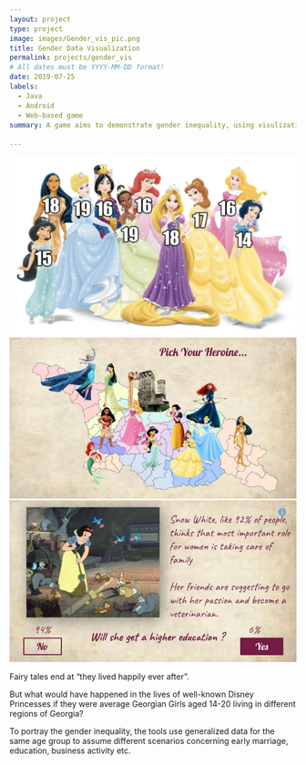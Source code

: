 ```yaml
---
layout: project
type: project
image: images/Gender_vis_pic.png
title: Gender Data Visualization
permalink: projects/gender_vis
# All dates must be YYYY-MM-DD format!
date: 2019-07-25
labels:
  - Java
  - Android
  - Web-based game
summary: A game aims to demonstrate gender inequality, using visulization of gender data.

---
```


<div class="ui medium centered rounded images">
  <img class="ui image" src="../images/Gender_vis_pic.png">
  <img class="ui image" src="../images/Gender_vis_1.jpg">
  <img class="ui image" src="../images/Gender_vis_2.jpg">
</div>

Fairy tales end at “they lived happily ever after”. 

But what would have happened in the lives of well-known Disney Princesses if they were average Georgian Girls aged 14-20 living in different regions of Georgia? 

To portray the gender inequality, the tools use generalized data for the same age group to assume different scenarios concerning early marriage, education, business activity etc.

